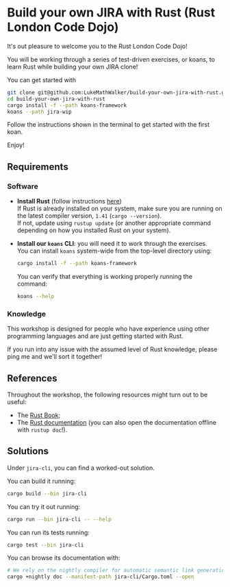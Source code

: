 # Build your own JIRA with Rust (Rust London Code Dojo)

It's out pleasure to welcome you to the Rust London Code Dojo!

You will be working through a series of test-driven exercises, or koans, to learn Rust while building your own JIRA clone!

You can get started with
```bash
git clone git@github.com:LukeMathWalker/build-your-own-jira-with-rust.git
cd build-your-own-jira-with-rust
cargo install -f --path koans-framework 
koans --path jira-wip
```

Follow the instructions shown in the terminal to get started with the first koan.

Enjoy!

## Requirements 

### Software 

- **Install Rust** (follow instructions [here](https://www.rust-lang.org/tools/install))  
  If Rust is already installed on your system, make sure you are running on the latest compiler version, `1.41` (`cargo --version`).  
  If not, update using `rustup update` (or another appropriate command depending on how you installed Rust on your system).

- **Install our `koans` CLI**: you will need it to work through the exercises.  
  You can install `koans` system-wide from the top-level directory using:
  ```bash
  cargo install -f --path koans-framework 
  ```
  You can verify that everything is working properly running the command:
  ```bash
  koans --help
  ```
  
### Knowledge

This workshop is designed for people who have experience using other programming languages and are just getting 
started with Rust.

If you run into any issue with the assumed level of Rust knowledge, please ping me and we'll sort it together!

## References

Throughout the workshop, the following resources might turn out to be useful:

* The [Rust Book](https://doc.rust-lang.org/book/);
* The [Rust documentation](https://doc.rust-lang.org/std/) (you can also open the documentation offline with `rustup doc`!).


## Solutions

Under `jira-cli`, you can find a worked-out solution.  

You can build it running:
```bash
cargo build --bin jira-cli
```

You can try it out running:
```bash
cargo run --bin jira-cli -- --help
```

You can run its tests running:
```bash
cargo test --bin jira-cli
```

You can browse its documentation with:
```bash
# We rely on the nightly compiler for automatic semantic link generation
cargo +nightly doc --manifest-path jira-cli/Cargo.toml --open
```
